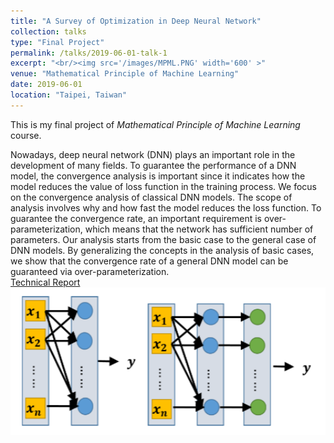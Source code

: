 ```yaml
---
title: "A Survey of Optimization in Deep Neural Network"
collection: talks
type: "Final Project"
permalink: /talks/2019-06-01-talk-1
excerpt: "<br/><img src='/images/MPML.PNG' width='600' >"
venue: "Mathematical Principle of Machine Learning"
date: 2019-06-01
location: "Taipei, Taiwan"
---
```

This is my final project of _Mathematical Principle of Machine Learning_ course. <br/>

Nowadays, deep neural network (DNN) plays an important role in the development of many fields. To guarantee the performance of a DNN model, the convergence analysis is important since it indicates how the model reduces the value of loss function in the training process. We focus on the convergence analysis of classical DNN models. The scope of analysis involves why and how fast the model reduces the loss function. To guarantee the convergence rate, an important requirement is over-parameterization, which means that the network has sufficient number of parameters. Our analysis starts from the basic case to the general case of DNN models. By generalizing the concepts in the analysis of basic cases, we show that the convergence rate of a general DNN model can be guaranteed via over-parameterization.<br/>
[Technical Report](http://JerryHoTaiwan.github.io/files/MPML_Report.pdf)<br/>
<img src='/images/MPML.PNG' width='600' >


